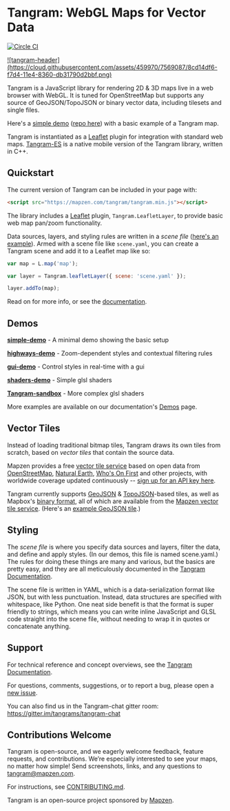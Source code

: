 Tangram: WebGL Maps for Vector Data
===

[![Circle CI](https://circleci.com/gh/tangrams/tangram.png?style=badge&circle-token=2529a88125530794f64ffa1783625b5357456f71)](https://circleci.com/gh/tangrams/tangram)

<a href="http://tangrams.github.io/tangram" target="_blank">
![tangram-header](https://cloud.githubusercontent.com/assets/459970/7569087/8cd14df6-f7d4-11e4-8360-db31790d2bbf.png)
</a>

Tangram is a JavaScript library for rendering 2D & 3D maps live in a web browser with WebGL. It is tuned for OpenStreetMap but supports any source of GeoJSON/TopoJSON or binary vector data, including tilesets and single files.

Here's a [simple demo](https://tangrams.github.io/simple-demo/) ([repo here](https://github.com/tangrams/simple-demo)) with a basic example of a Tangram map. 

Tangram is instantiated as a [Leaflet](http://leafletjs.com/) plugin for integration with standard web maps. [Tangram-ES](https://github.com/tangrams/tangram-es) is a native mobile version of the Tangram library, written in C++.

## Quickstart

The current version of Tangram can be included in your page with:

```html
<script src="https://mapzen.com/tangram/tangram.min.js"></script>
```

The library includes a [Leaflet](http://leafletjs.com) plugin, `Tangram.LeafletLayer`, to provide basic web map pan/zoom functionality.

Data sources, layers, and styling rules are written in a *scene file* ([here's an example](https://github.com/tangrams/simple-demo/blob/gh-pages/scene.yaml)). Armed with a scene file like `scene.yaml`, you can create a Tangram scene and add it to a Leaflet map like so:

```js
var map = L.map('map');

var layer = Tangram.leafletLayer({ scene: 'scene.yaml' });

layer.addTo(map);
```

Read on for more info, or see the [documentation](https://mapzen.com/documentation/tangram/).

## Demos

[**simple-demo**](http://github.com/tangrams/tangram-demo) - A minimal demo showing the basic setup

[**highways-demo**](http://github.com/tangrams/highways-demo) - Zoom-dependent styles and contextual filtering rules

[**gui-demo**](http://github.com/tangrams/gui-demo) - Control styles in real-time with a gui

[**shaders-demo**](http://github.com/tangrams/shaders-demo) - Simple glsl shaders

[**Tangram-sandbox**](http://github.com/tangrams/tangram-sandbox) - More complex glsl shaders

More examples are available on our documentation's [Demos](https://mapzen.com/documentation/tangram/Demos/) page.

## Vector Tiles

Instead of loading traditional bitmap tiles, Tangram draws its own tiles from scratch, based on *vector tiles* that contain the source data.

Mapzen provides a free [vector tile service](https://mapzen.com/documentation/vector-tiles/) based on open data from [OpenStreetMap](https://openstreetmap.org/), [Natural Earth](http://www.naturalearthdata.com/), [Who's On First](https://whosonfirst.mapzen.com/) and other projects,  with worldwide coverage updated continuously -- [sign up for an API key here](https://mapzen.com/developers).

Tangram currently supports [GeoJSON](http://geojson.org/) & [TopoJSON](https://github.com/mbostock/topojson)-based tiles, as well as Mapbox's [binary format](https://github.com/mapbox/vector-tile-spec), all of which are available from the [Mapzen vector tile service](http://mapzen.com/vector/). (Here's an [example GeoJSON tile](http://tile.mapzen.com/mapzen/vector/v1/all/all/14/4826/6161.json).)

## Styling

The *scene file* is where you specify data sources and layers, filter the data, and define and apply styles. (In our demos, this file is named scene.yaml.) The rules for doing these things are many and various, but the basics are pretty easy, and they are all meticulously documented in the [Tangram Documentation](https://mapzen.com/documentation/tangram/).

The scene file is written in YAML, which is a data-serialization format like JSON, but with less punctuation. Instead, data structures are specified with whitespace, like Python. One neat side benefit is that the format is super friendly to strings, which means you can write inline JavaScript and GLSL code straight into the scene file, without needing to wrap it in quotes or concatenate anything.

## Support

For technical reference and concept overviews, see the [Tangram Documentation](https://mapzen.com/documentation/tangram).

For questions, comments, suggestions, or to report a bug, please open a [new issue](https://github.com/tangrams/tangram/issues).

You can also find us in the Tangram-chat gitter room: https://gitter.im/tangrams/tangram-chat

## Contributions Welcome

Tangram is open-source, and we eagerly welcome feedback, feature requests, and contributions. We’re especially interested to see your maps, no matter how simple! Send screenshots, links, and any questions to tangram@mapzen.com.

For instructions, see [CONTRIBUTING.md](CONTRIBUTING.md).

Tangram is an open-source project sponsored by [Mapzen](http://mapzen.com).
